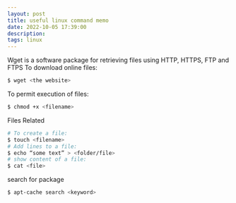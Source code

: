 ```yaml
---
layout: post
title: useful linux command memo
date: 2022-10-05 17:39:00
description: 
tags: linux
---
```


Wget is a software package for retrieving files using HTTP, HTTPS, FTP and FTPS
To download online files:
```bash
$ wget <the website>
```

To permit execution of files:
```bash
$ chmod +x <filename>
```

Files Related
```bash
# To create a file:
$ touch <filename>
# Add lines to a file:
$ echo “some text” > <folder/file>
# show content of a file:
$ cat <file>
```

search for package
```bash
$ apt-cache search <keyword>
```




